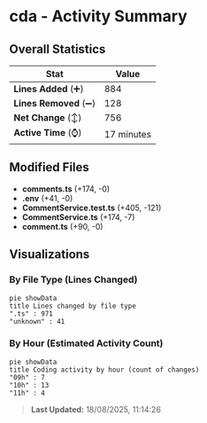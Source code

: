 # cda - Activity Summary 

## Overall Statistics

| Stat                   | Value                                                             |
| ---------------------- | ----------------------------------------------------------------- |
| **Lines Added** (➕)   | 884                                          |
| **Lines Removed** (➖) | 128                                        |
| **Net Change** (↕)    | 756                |
| **Active Time** (⌚)   | 17 minutes |


## Modified Files
- **comments.ts** (+174, -0)
- **.env** (+41, -0)
- **CommentService.test.ts** (+405, -121)
- **CommentService.ts** (+174, -7)
- **comment.ts** (+90, -0)

## Visualizations

### By File Type (Lines Changed)

```mermaid
pie showData
title Lines changed by file type
".ts" : 971
"unknown" : 41
```

### By Hour (Estimated Activity Count)

```mermaid
pie showData
title Coding activity by hour (count of changes)
"09h" : 7
"10h" : 13
"11h" : 4
```


> **Last Updated:** 18/08/2025, 11:14:26